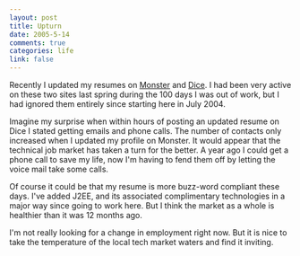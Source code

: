 ```yaml
--- 
layout: post
title: Upturn
date: 2005-5-14
comments: true
categories: life
link: false
---
```

Recently I updated my resumes on <a href="http://monster.com" title="monster.com">Monster</a> and <a href="http://dice.com" title="dice.com">Dice</a>. I had been very active on these two sites last spring during the 100 days I was out of work, but I had ignored them entirely since starting here in July 2004.

Imagine my surprise when within hours of posting an updated resume on Dice I stated getting emails and phone calls. The number of contacts only increased when I updated my profile on Monster. It would appear that the technical job market has taken a turn for the better. A year ago I could get a phone call to save my life, now I'm having to fend them off by letting the voice mail take some calls.

Of course it could be that my resume is more buzz-word compliant these days. I've added J2EE, and its associated complimentary technologies in a major way since going to work here. But I think the market as a whole is healthier than it was 12 months ago.

I'm not really looking for a change in employment right now. But it is nice to take the temperature of the local tech market waters and find it inviting.
